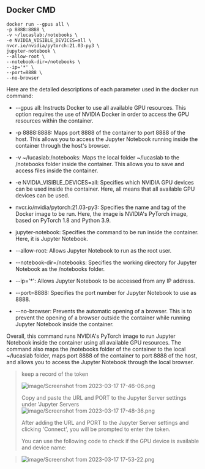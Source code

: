 
## Docker CMD
 ```
docker run --gpus all \
-p 8888:8888 \
-v ~/lucaslab:/notebooks \
-e NVIDIA_VISIBLE_DEVICES=all \
nvcr.io/nvidia/pytorch:21.03-py3 \
jupyter-notebook \
--allow-root \
--notebook-dir=/notebooks \
--ip='*' \
--port=8888 \
--no-browser
 ```

Here are the detailed descriptions of each parameter used in the docker run command:

* --gpus all: Instructs Docker to use all available GPU resources. This option requires the use of NVIDIA Docker in order to access the GPU resources within the container.

* -p 8888:8888: Maps port 8888 of the container to port 8888 of the host. This allows you to access the Jupyter Notebook running inside the container through the host's browser.

* -v ~/lucaslab:/notebooks: Maps the local folder ~/lucaslab to the /notebooks folder inside the container. This allows you to save and access files inside the container.

* -e NVIDIA_VISIBLE_DEVICES=all: Specifies which NVIDIA GPU devices can be used inside the container. Here, all means that all available GPU devices can be used.

* nvcr.io/nvidia/pytorch:21.03-py3: Specifies the name and tag of the Docker image to be run. Here, the image is NVIDIA's PyTorch image, based on PyTorch 1.8 and Python 3.9.

* jupyter-notebook: Specifies the command to be run inside the container. Here, it is Jupyter Notebook.

* --allow-root: Allows Jupyter Notebook to run as the root user.

* --notebook-dir=/notebooks: Specifies the working directory for Jupyter Notebook as the /notebooks folder.

* --ip='*': Allows Jupyter Notebook to be accessed from any IP address.

* --port=8888: Specifies the port number for Jupyter Notebook to use as 8888.

* --no-browser: Prevents the automatic opening of a browser. This is to prevent the opening of a browser outside the container while running Jupyter Notebook inside the container.

Overall, this command runs NVIDIA's PyTorch image to run Jupyter Notebook inside the container using all available GPU resources. The command also maps the /notebooks folder of the container to the local ~/lucaslab folder, maps port 8888 of the container to port 8888 of the host, and allows you to access the Jupyter Notebook through the local browser.

> keep a record of the token
> 
> ![image/Screenshot from 2023-03-17 17-46-06.png](..%2F..%2F..%2FPictures%2FScreenshot%20from%202023-03-17%2017-46-06.png)
> 
> Copy and paste the URL and PORT to the Jupyter Server settings under 'Jupyter Servers
> ![image/Screenshot from 2023-03-17 17-48-36.png](..%2F..%2F..%2FPictures%2FScreenshot%20from%202023-03-17%2017-48-36.png)
> 
> After adding the URL and PORT to the Jupyter Server settings and clicking 'Connect', you will be prompted to enter the token.
> 
> You can use the following code to check if the GPU device is available and device name:

> ![image/Screenshot from 2023-03-17 17-53-22.png](..%2F..%2F..%2FPictures%2FScreenshot%20from%202023-03-17%2017-53-22.png)